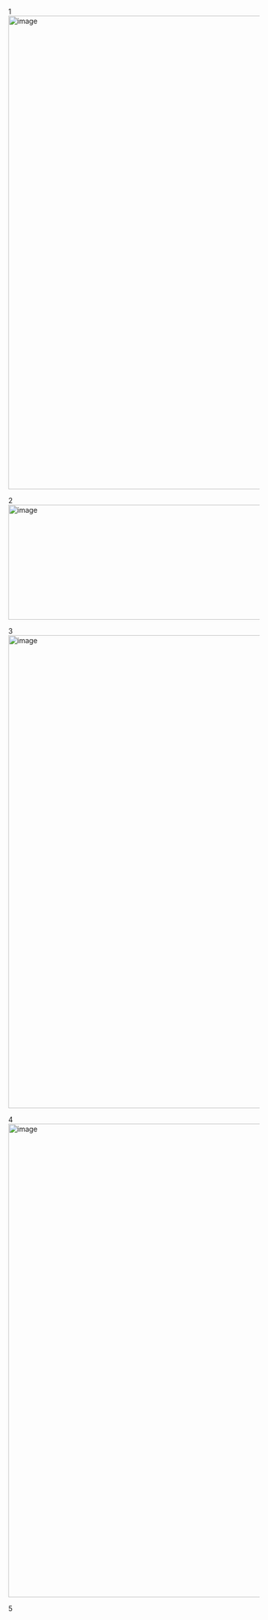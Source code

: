 1
<img width="1920" height="947" alt="image" src="https://github.com/user-attachments/assets/949ea63f-aee8-4611-8347-6e696dd8a172" />

2
<img width="522" height="230" alt="image" src="https://github.com/user-attachments/assets/9c3b22d7-f1bd-4de7-b77d-3bedf57fd376" />

3
<img width="958" height="946" alt="image" src="https://github.com/user-attachments/assets/7fcca0a4-a604-4959-a0f0-588da199a27c" />

4
<img width="1920" height="947" alt="image" src="https://github.com/user-attachments/assets/bd9faf5d-f607-4565-a452-80dca82ed1ca" />

5



